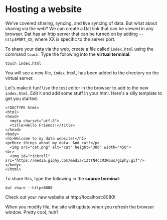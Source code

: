 # Hosting a website

We've covered sharing, syncing, and live syncing of data. But what about sharing via the web? We can create a Dat link that can be viewed in any browser. Dat has an http server that can be turned on by adding `--http$PORT_XX`, where XX is specific to the server port. 

To share your data via the web, create a file called `index.html` using the command `touch`. 
Type the following into the **virtual terminal**: 

`touch index.html`

You will see a new file, `index.html`, has been added to the directory on the virtual server. 

Let's make it fun! Use the test editor in the browser to add to the new `index.html`. Edit it and add some stuff in your html. Here's a silly template to get you started. 
```
<!DOCTYPE html>
<html>
<head>
  <meta charset="utf-8">
  <title>Hello Friends!</title>
</head>
<body>
<h1>Welcome to my data website!</h1>
<p>More things about my data. And cat!</p>
  <img src="cat.png" alt="cat" height="300" width="450"> 
<br>
  <img id="rickroll" src="https://media.giphy.com/media/13tTN4ccM3R6us/giphy.gif"/>  
</body>
</html>
```

To share this, type the following in the **source terminal**:

`dat share --http=8080` 

Check out your new website at http://localhost:8080!

When you modify file, the site will update when you refresh the browser window. Pretty cool, huh?
